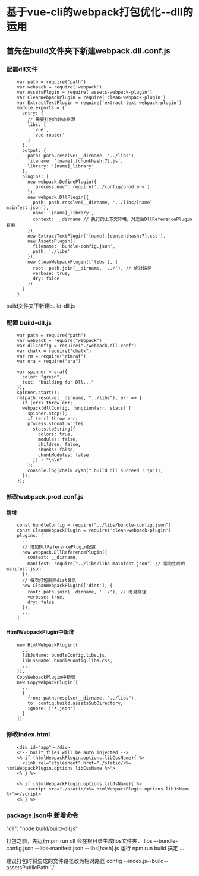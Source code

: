 # 基于vue-cli的webpack打包优化--dll的运用
## 首先在build文件夹下新建webpack.dll.conf.js
### 配置dll文件
        var path = require('path')
        var webpack = require('webpack')
        var AssetsPlugin = require('assets-webpack-plugin')
        var CleanWebpackPlugin = require('clean-webpack-plugin')
        var ExtractTextPlugin = require('extract-text-webpack-plugin')
        module.exports = {
          entry: {
            // 需要打包的静态资源
            libs: [
              'vue',
              'vue-router'
            ]
          },
          output: {
            path: path.resolve(__dirname, '../libs'),
            filename: '[name].[chunkhash:7].js',
            library: '[name]_library'
          },
          plugins: [
            new webpack.DefinePlugin({
              'process.env': require('../config/prod.env')
            }),
            new webpack.DllPlugin({
              path: path.resolve(__dirname, '../libs/[name]-mainfest.json'),
              name: '[name]_library',
              context: __dirname // 执行的上下文环境，对之后DllReferencePlugin有用
            }),
            new ExtractTextPlugin('[name].[contenthash:7].css'),
            new AssetsPlugin({
              filename: 'bundle-config.json',
              path: './libs'
            }),
            new CleanWebpackPlugin(['libs'], {
              root: path.join(__dirname, '../'), // 绝对路径
              verbose: true,
              dry: false
            })
          ]
        }
build文件夹下新建build-dll.js
### 配置 build-dll.js
        var path = require("path")
        var webpack = require("webpack")
        var dllConfig = require("./webpack.dll.conf")
        var chalk = require("chalk")
        var rm = require("rimraf")
        var ora = require("ora")

        var spinner = ora({
          color: "green",
          text: "building for Dll..."
        });
        spinner.start();
        rm(path.resolve(__dirname, "../libs"), err => {
          if (err) throw err;
          webpack(dllConfig, function(err, stats) {
            spinner.stop();
            if (err) throw err;
            process.stdout.write(
              stats.toString({
                colors: true,
                modules: false,
                children: false,
                chunks: false,
                chunkModules: false
              }) + "\n\n"
            );
            console.log(chalk.cyan(" build dll succeed !.\n"));
          });
        });
### 修改webpack.prod.conf.js
#### 新增

        const bundleConfig = require("../libs/bundle-config.json") 
        const CleanWebpackPlugin = require('clean-webpack-plugin')
        plugins: [
          ...
          // 增加DllReferencePlugin配置
          new webpack.DllReferencePlugin({
            context: __dirname,
            manifest: require("../libs/libs-mainfest.json") // 指向生成的manifest.json
          }),
          // 每次打包删除dist目录
          new CleanWebpackPlugin(['dist'], {
            root: path.join(__dirname, '../'), // 绝对路径
            verbose: true,
            dry: false
          }),
          ...
        ]
#### HtmlWebpackPlugin中新增

        new HtmlWebpackPlugin({
          ...
          libJsName: bundleConfig.libs.js,
          libCssName: bundleConfig.libs.css,
          ...
        }),
        CopyWebpackPlugin中新增
        new CopyWebpackPlugin([
          ...
          {
            from: path.resolve(__dirname, "../libs"),
            to: config.build.assetsSubDirectory,
            ignore: ["*.json"]
          }
        ])
### 修改index.html
        <div id="app"></div>
        <!-- built files will be auto injected -->
        <% if (htmlWebpackPlugin.options.libCssName){ %>
          <link rel="stylesheet" href="./static/<%= htmlWebpackPlugin.options.libCssName %>">
        <% } %>

        <% if (htmlWebpackPlugin.options.libJsName){ %>
            <script src="./static/<%= htmlWebpackPlugin.options.libJsName %>"></script>
        <% } %>
### package.json中 新增命令
 "dll": "node build/build-dll.js"

 打包之前，先运行npm run dll 会在根目录生成libs文件夹，
 libs
 --bundle-config.json
 --libs-manifest.json
 --libs[hash].js
 运行 npm run build 搞定
 ...

 建议打包时将生成的文件路径改为相对路径
 config --index.js--build--assetsPublicPath:'./'